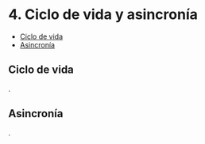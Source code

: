 # 4. Ciclo de vida y asincronía

- [Ciclo de vida](#ciclo-de-vida)
- [Asincronía](#asincronia)

## Ciclo de vida

.

## Asincronía

.

